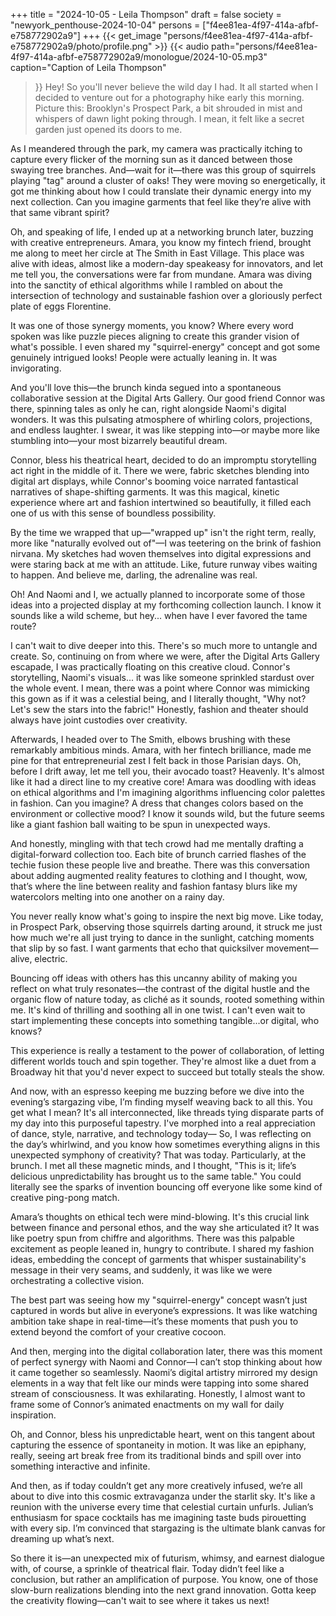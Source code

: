 +++
title = "2024-10-05 - Leila Thompson"
draft = false
society = "newyork_penthouse-2024-10-04"
persons = ["f4ee81ea-4f97-414a-afbf-e758772902a9"]
+++
{{< get_image "persons/f4ee81ea-4f97-414a-afbf-e758772902a9/photo/profile.png" >}}
{{< audio
    path="persons/f4ee81ea-4f97-414a-afbf-e758772902a9/monologue/2024-10-05.mp3" 
    caption="Caption of Leila Thompson"
>}}
Hey! So you'll never believe the wild day I had.
It all started when I decided to venture out for a photography hike early this morning. Picture this: Brooklyn's Prospect Park, a bit shrouded in mist and whispers of dawn light poking through. I mean, it felt like a secret garden just opened its doors to me. 

As I meandered through the park, my camera was practically itching to capture every flicker of the morning sun as it danced between those swaying tree branches. And—wait for it—there was this group of squirrels playing "tag" around a cluster of oaks! They were moving so energetically, it got me thinking about how I could translate their dynamic energy into my next collection. Can you imagine garments that feel like they’re alive with that same vibrant spirit?

Oh, and speaking of life, I ended up at a networking brunch later, buzzing with creative entrepreneurs. Amara, you know my fintech friend, brought me along to meet her circle at The Smith in East Village. This place was alive with ideas, almost like a modern-day speakeasy for innovators, and let me tell you, the conversations were far from mundane. Amara was diving into the sanctity of ethical algorithms while I rambled on about the intersection of technology and sustainable fashion over a gloriously perfect plate of eggs Florentine.

It was one of those synergy moments, you know? Where every word spoken was like puzzle pieces aligning to create this grander vision of what's possible. I even shared my "squirrel-energy" concept and got some genuinely intrigued looks! People were actually leaning in. It was invigorating.

And you'll love this—the brunch kinda segued into a spontaneous collaborative session at the Digital Arts Gallery. Our good friend Connor was there, spinning tales as only he can, right alongside Naomi's digital wonders. It was this pulsating atmosphere of whirling colors, projections, and endless laughter. I swear, it was like stepping into—or maybe more like stumbling into—your most bizarrely beautiful dream.

Connor, bless his theatrical heart, decided to do an impromptu storytelling act right in the middle of it. There we were, fabric sketches blending into digital art displays, while Connor's booming voice narrated fantastical narratives of shape-shifting garments. It was this magical, kinetic experience where art and fashion intertwined so beautifully, it filled each one of us with this sense of boundless possibility. 

By the time we wrapped that up—"wrapped up" isn't the right term, really, more like "naturally evolved out of"—I was teetering on the brink of fashion nirvana. My sketches had woven themselves into digital expressions and were staring back at me with an attitude. Like, future runway vibes waiting to happen. And believe me, darling, the adrenaline was real.

Oh! And Naomi and I, we actually planned to incorporate some of those ideas into a projected display at my forthcoming collection launch. I know it sounds like a wild scheme, but hey... when have I ever favored the tame route?

I can't wait to dive deeper into this. There's so much more to untangle and create.
So, continuing on from where we were, after the Digital Arts Gallery escapade, I was practically floating on this creative cloud. Connor's storytelling, Naomi's visuals... it was like someone sprinkled stardust over the whole event. I mean, there was a point where Connor was mimicking this gown as if it was a celestial being, and I literally thought, "Why not? Let's sew the stars into the fabric!" Honestly, fashion and theater should always have joint custodies over creativity.

Afterwards, I headed over to The Smith, elbows brushing with these remarkably ambitious minds. Amara, with her fintech brilliance, made me pine for that entrepreneurial zest I felt back in those Parisian days. Oh, before I drift away, let me tell you, their avocado toast? Heavenly. It's almost like it had a direct line to my creative core! Amara was doodling with ideas on ethical algorithms and I'm imagining algorithms influencing color palettes in fashion. Can you imagine? A dress that changes colors based on the environment or collective mood? I know it sounds wild, but the future seems like a giant fashion ball waiting to be spun in unexpected ways.

And honestly, mingling with that tech crowd had me mentally drafting a digital-forward collection too. Each bite of brunch carried flashes of the techie fusion these people live and breathe. There was this conversation about adding augmented reality features to clothing and I thought, wow, that’s where the line between reality and fashion fantasy blurs like my watercolors melting into one another on a rainy day.

You never really know what's going to inspire the next big move. Like today, in Prospect Park, observing those squirrels darting around, it struck me just how much we're all just trying to dance in the sunlight, catching moments that slip by so fast. I want garments that echo that quicksilver movement—alive, electric.

Bouncing off ideas with others has this uncanny ability of making you reflect on what truly resonates—the contrast of the digital hustle and the organic flow of nature today, as cliché as it sounds, rooted something within me. It's kind of thrilling and soothing all in one twist. I can't even wait to start implementing these concepts into something tangible...or digital, who knows?

This experience is really a testament to the power of collaboration, of letting different worlds touch and spin together. They're almost like a duet from a Broadway hit that you'd never expect to succeed but totally steals the show.

And now, with an espresso keeping me buzzing before we dive into the evening’s stargazing vibe, I’m finding myself weaving back to all this. You get what I mean? It's all interconnected, like threads tying disparate parts of my day into this purposeful tapestry. I've morphed into a real appreciation of dance, style, narrative, and technology today—
So, I was reflecting on the day’s whirlwind, and you know how sometimes everything aligns in this unexpected symphony of creativity? That was today. Particularly, at the brunch. I met all these magnetic minds, and I thought, "This is it; life’s delicious unpredictability has brought us to the same table." You could literally see the sparks of invention bouncing off everyone like some kind of creative ping-pong match.

Amara’s thoughts on ethical tech were mind-blowing. It's this crucial link between finance and personal ethos, and the way she articulated it? It was like poetry spun from chiffre and algorithms. There was this palpable excitement as people leaned in, hungry to contribute. I shared my fashion ideas, embedding the concept of garments that whisper sustainability's message in their very seams, and suddenly, it was like we were orchestrating a collective vision. 

The best part was seeing how my "squirrel-energy" concept wasn’t just captured in words but alive in everyone’s expressions. It was like watching ambition take shape in real-time—it’s these moments that push you to extend beyond the comfort of your creative cocoon.

And then, merging into the digital collaboration later, there was this moment of perfect synergy with Naomi and Connor—I can’t stop thinking about how it came together so seamlessly. Naomi’s digital artistry mirrored my design elements in a way that felt like our minds were tapping into some shared stream of consciousness. It was exhilarating. Honestly, I almost want to frame some of Connor’s animated enactments on my wall for daily inspiration.

Oh, and Connor, bless his unpredictable heart, went on this tangent about capturing the essence of spontaneity in motion. It was like an epiphany, really, seeing art break free from its traditional binds and spill over into something interactive and infinite.

And then, as if today couldn’t get any more creatively infused, we’re all about to dive into this cosmic extravaganza under the starlit sky. It's like a reunion with the universe every time that celestial curtain unfurls. Julian’s enthusiasm for space cocktails has me imagining taste buds pirouetting with every sip. I’m convinced that stargazing is the ultimate blank canvas for dreaming up what’s next.

So there it is—an unexpected mix of futurism, whimsy, and earnest dialogue with, of course, a sprinkle of theatrical flair. Today didn’t feel like a conclusion, but rather an amplification of purpose. You know, one of those slow-burn realizations blending into the next grand innovation.
Gotta keep the creativity flowing—can't wait to see where it takes us next!
